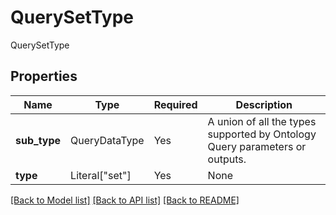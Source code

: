 # QuerySetType

QuerySetType

## Properties
| Name | Type | Required | Description |
| ------------ | ------------- | ------------- | ------------- |
**sub_type** | QueryDataType | Yes | A union of all the types supported by Ontology Query parameters or outputs.  |
**type** | Literal["set"] | Yes | None |


[[Back to Model list]](../../README.md#documentation-for-models) [[Back to API list]](../../README.md#documentation-for-api-endpoints) [[Back to README]](../../README.md)
